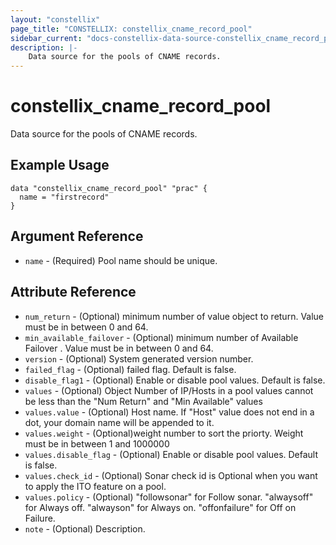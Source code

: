 ```yaml
---
layout: "constellix"
page_title: "CONSTELLIX: constellix_cname_record_pool"
sidebar_current: "docs-constellix-data-source-constellix_cname_record_pool"
description: |-
    Data source for the pools of CNAME records.
---
```


# constellix_cname_record_pool
  Data source for the pools of CNAME records.

## Example Usage ##

```hcl
data "constellix_cname_record_pool" "prac" {
  name = "firstrecord"
}

```

## Argument Reference
* `name` - (Required) Pool name should be unique.

## Attribute Reference ##
* `num_return` - (Optional) minimum number of value object to return. Value must be in between 0 and 64.
* `min_available_failover` - (Optional) minimum number of Available Failover . Value must be in between 0 and 64.
* `version` - (Optional) System generated version number.
* `failed_flag` - (Optional) failed flag. Default is false.
* `disable_flag1` - (Optional) Enable or disable pool values. Default is false.
* `values` - (Optional) Object Number of IP/Hosts in a pool values cannot be less than the "Num Return" and "Min Available" values
* `values.value` - (Optional) Host name. If "Host" value does not end in a dot, your domain name will be appended to it.
* `values.weight` - (Optional)weight number to sort the priorty. Weight must be in between 1 and 1000000
* `values.disable_flag` - (Optional) Enable or disable pool values. Default is false.
* `values.check_id` - (Optional) Sonar check id is Optional when you want to apply the ITO feature on a pool.
* `values.policy` - (Optional) "followsonar" for Follow sonar. "alwaysoff" for Always off. "alwayson" for Always on. "offonfailure" for Off on Failure.
* `note` - (Optional) Description.

